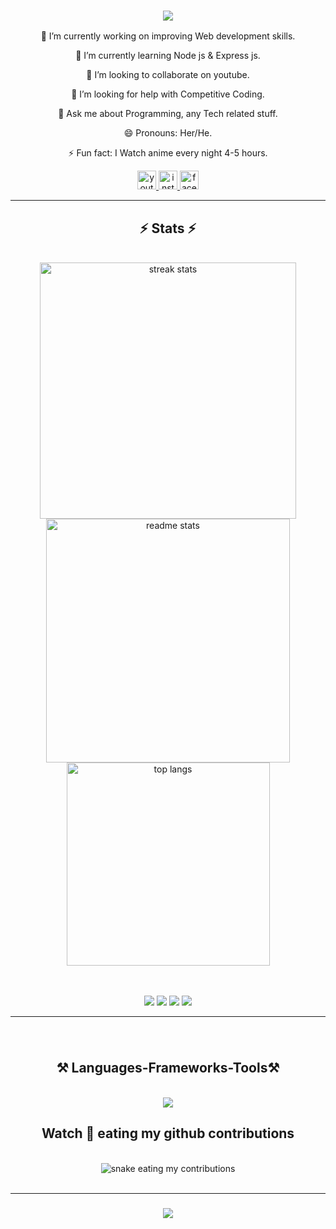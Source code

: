 
<h3 align="center">
    <img src="https://readme-typing-svg.herokuapp.com/?font=Righteous&size=35&color=2473F7FF&center=true&vCenter=true&width=500&height=70&duration=4000&lines=Hi+There!+👋;+I'm+Animeredits" />
</h3>
<div align="center"> 
                       
<!-- 📫 How to reach me:-->
 🔭 I’m currently working on improving Web development skills.
 
 🌱 I’m currently learning Node js & Express js.
 
👯 I’m looking to collaborate on youtube.

🤔 I’m looking for help with Competitive Coding.

 💬 Ask me about Programming, any Tech related stuff.
 
😄 Pronouns: Her/He.

⚡ Fun fact: I Watch anime every night 4-5 hours.

</div>

<div align="center">
  <a href="https://youtube.com/@animeObsesse" target="_blank">
    <img src="https://img.shields.io/static/v1?message=Youtube&logo=youtube&label=&color=CD201F&logoColor=white&labelColor=&style=for-the-badge" height="30" alt="youtube logo"  />
  </a>
  <a href="https://instagram.com/anime_redits?utm_source=qr&igshid=MzNlNGNkZWQ4Mg%3D%3D" target="_blank">
    <img src="https://img.shields.io/static/v1?message=Instagram&logo=instagram&label=&color=E4405F&logoColor=white&labelColor=&style=for-the-badge" height="30" alt="instagram logo"  />
  </a>
  <a href="https://www.facebook.com/profile.php?id=100090634765664&mibextid=9R9pXO" target="_blank">
    <img src="https://img.shields.io/static/v1?message=Facebook&logo=facebook&label=&color=1877F2&logoColor=white&labelColor=&style=for-the-badge" height="30" alt="facebook logo"  />
  </a>
</div>
<hr/>

<h2 align="center">⚡ Stats ⚡</h2>
<br>
<div align=center>
  <img width=410 src="https://streak-stats.demolab.com/?user=animeredits&count_private=true&theme=dracula&border_radius=10" alt="streak stats"/>
  <img width=390 src="https://github-readme-stats.vercel.app/api?username=animeredits&count_private=true&show_icons=true&theme=dracula&rank_icon=github&border_radius=10" alt="readme stats" />
  <br/>
  <img width=325 align="center" src="https://github-readme-stats.vercel.app/api/top-langs/?username=animeredits&hide=HTML&langs_count=8&layout=compact&theme=dracula&border_radius=10&size_weight=0.5&count_weight=0.5&exclude_repo=github-readme-stats" alt="top langs" />

<br/><br/>
![](https://img.shields.io/badge/OS-LINUX-informational?style=plastic&logo=#FCC624&logoColor=white&color=2bbc8a)
![](https://img.shields.io/badge/OS-WINDOWS-informational?style=plastic&logo=<LOGO_NAME>&logoColor=white&color=2bbc8a)
![](https://img.shields.io/badge/CODE-Js-informational?style=plastic&logo=<LOGO_NAME>&logoColor=white&color=2bbc8a)
![](https://img.shields.io/badge/IDE-VSCODE-informational?style=plastic&logo=<LOGO_NAME>&logoColor=white&color=2bbc8a)
    <!--<img src="https://img.shields.io/github/followers/animeredits?label=Follow&style=plastic">
<img src="https://img.shields.io/github/stars/animeredits?label=Stars&style=plastic">-->
<hr/>

###
<br clear="single">

<!--<img align="right" height="180" src="https://media.giphy.com/media/hQ0YSPGNbBVjq/giphy.gif"  />
<br/>-->

<h2 align="center">⚒️ Languages-Frameworks-Tools⚒️ </h2>

<br/>

<div align="center">
    <img src="https://skillicons.dev/icons?i=mongoDB,express,react,node,git,github,html,css,javascript,photoshop" /><br>
    <!--<img src="https://skillicons.dev/icons?i=vscode,figma,photoshop,git,github" />-->
</div>


<h2 align="center"> Watch 🐍 eating my github contributions</h2>

<br clear="both">

 <img alt="snake eating my contributions" src="https://raw.githubusercontent.com/animeredits/animeredits/output/github-contribution-grid-snake.svg" />
<br/><br/>
<hr/>

<h3 align="center">
    <img src="https://readme-typing-svg.herokuapp.com/?font=Righteous&size=25&color=2473F7FF&center=true&vCenter=true&width=500&height=70&duration=4000&lines=Thanks+for+visiting!+✌️;+Shoot+me+a+message+on+Instagram!;I'm+always+down+to+collab+:)">
</h3>

<br/>


<!--### 2nd profile
<img align="right" src="https://visitor-badge.laobi.icu/badge?page_id=animeredits.animeredits" />

<h1 align="center">
    <img src="https://readme-typing-svg.herokuapp.com/?font=Righteous&size=35&center=true&vCenter=true&width=500&height=70&duration=5000&lines=Hi+There!+👋;+I'm+Animeredits+Web+Developer" />
</h1>

<h3 align="center">A Web developer from india</h3>

<div align="center">
  
🔭 I’m currently working on improving Web development skills.

🌱 I’m currently learning React js.

👯 I’m looking to collaborate on youtube.

🤔 I’m looking for help with Competitive Coding.

💬 Ask me about Programming, any Tech related stuff.

😄 Pronouns: Her/He.

⚡ Fun fact: I Watch anime every night 4-5 hours.
 
 </div>
 
<div align="center">
  <a href="https://youtube.com/@animerdits" target="_blank">
    <img src="https://img.shields.io/static/v1?message=Youtube&logo=youtube&label=&color=FF0000&logoColor=white&labelColor=&style=for-the-badge" height="35" alt="youtube logo"  />
  </a>
  <a href="https://instagram.com/anime_redits?utm_source=qr&igshid=MzNlNGNkZWQ4Mg%3D%3D" target="_blank">
    <img src="https://img.shields.io/static/v1?message=Instagram&logo=instagram&label=&color=E4405F&logoColor=white&labelColor=&style=for-the-badge" height="35" alt="instagram logo"  />
  </a>
  <a href="https://www.facebook.com/profile.php?id=100090634765664&mibextid=9R9pXO" target="_blank">
    <img src="https://img.shields.io/static/v1?message=Facebook&logo=facebook&label=&color=1877F2&logoColor=white&labelColor=&style=for-the-badge" height="35" alt="facebook logo"  />
  </a>

 <hr/>
 
<h2 align="center">⚒️ Languages-Frameworks-Tools ⚒️</h2>
<br/>
<div align="center">
    <img src="https://skillicons.dev/icons?i=html,css,javascript,react,nextjs,php" /><br>
    <img src="https://skillicons.dev/icons?i=vscode,figma,photoshop,git,github" />
</div>

<br/>
<hr/>

<div align="center">
 <h2 align="center">
    <img src="https://readme-typing-svg.herokuapp.com/?font=Righteous&size=25&center=true&vCenter=true&width=500&height=70&duration=6000&lines=Snake+be+like+:+Look+at+me">
</h2>

  <br>
  <img alt="snake eating my contributions" src="https://raw.githubusercontent.com/animeredits/animeredits/output/github-contribution-grid-snake.svg" />
  
  <br/><br/><br/>
</div>

<hr/>

<h2 align="center">⚡ Stats ⚡</h2>
<br>
<div align=center>
  <img width=390 src="https://streak-stats.demolab.com/?user=animeredits&count_private=true&theme=react&border_radius=10" alt="streak stats"/>
  <img width=390 src="https://github-readme-stats.vercel.app/api?username=animeredits&count_private=true&show_icons=true&theme=react&rank_icon=github&border_radius=10" alt="readme stats" />
  <br/>
  <img width=325 align="center" src="https://github-readme-stats.vercel.app/api/top-langs/?username=animeredits&hide=HTML&langs_count=8&layout=compact&theme=react&border_radius=10&size_weight=0.5&count_weight=0.5&exclude_repo=github-readme-stats" alt="top langs" />
</div>

<br/><br/>
<hr/>

<h3 align="center">
    <img src="https://readme-typing-svg.herokuapp.com/?font=Righteous&size=25&center=true&vCenter=true&width=500&height=70&duration=4000&lines=Thanks+for+visiting!+✌️;+Shoot+me+a+message+on+Instagram!;I'm+always+down+to+collab+:)">
</h3>

<br/>-->


